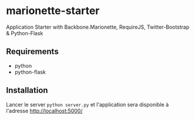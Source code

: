 marionette-starter
==================

Application Starter with Backbone.Marionette, RequireJS, Twitter-Bootstrap &amp; Python-Flask

Requirements
------------

* python
* python-flask

Installation
------------

Lancer le server `python server.py` et l'application sera disponible 
à l'adresse [http://localhost:5000/](http://localhost:5000/)
